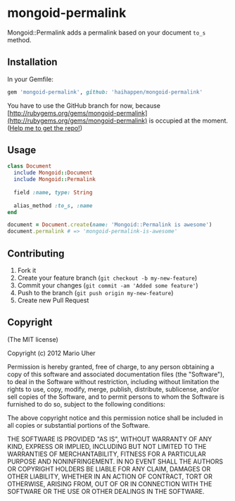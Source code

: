 # mongoid-permalink

Mongoid::Permalink adds a permalink based on your document `to_s` method.

## Installation

In your Gemfile:

```ruby
gem 'mongoid-permalink', github: 'haihappen/mongoid-permalink'
```

You have to use the GitHub branch for now, because [http://rubygems.org/gems/mongoid-permalink](http://rubygems.org/gems/mongoid-permalink) is occupied at the moment. ([Help me to get the repo!](https://github.com/jgwmaxwell/mongoid-permalink/issues/1))

## Usage

```ruby
class Document
  include Mongoid::Document
  include Mongoid::Permalink
  
  field :name, type: String
  
  alias_method :to_s, :name
end
```

```ruby
document = Document.create(name: 'Mongoid::Permalink is awesome')
document.permalink # => 'mongoid-permalink-is-awesome'
```

## Contributing

1. Fork it
2. Create your feature branch (`git checkout -b my-new-feature`)
3. Commit your changes (`git commit -am 'Added some feature'`)
4. Push to the branch (`git push origin my-new-feature`)
5. Create new Pull Request

## Copyright

(The MIT license)

Copyright (c) 2012 Mario Uher

Permission is hereby granted, free of charge, to any person obtaining
a copy of this software and associated documentation files (the
"Software"), to deal in the Software without restriction, including
without limitation the rights to use, copy, modify, merge, publish,
distribute, sublicense, and/or sell copies of the Software, and to
permit persons to whom the Software is furnished to do so, subject to
the following conditions:

The above copyright notice and this permission notice shall be
included in all copies or substantial portions of the Software.

THE SOFTWARE IS PROVIDED "AS IS", WITHOUT WARRANTY OF ANY KIND,
EXPRESS OR IMPLIED, INCLUDING BUT NOT LIMITED TO THE WARRANTIES OF
MERCHANTABILITY, FITNESS FOR A PARTICULAR PURPOSE AND
NONINFRINGEMENT. IN NO EVENT SHALL THE AUTHORS OR COPYRIGHT HOLDERS BE
LIABLE FOR ANY CLAIM, DAMAGES OR OTHER LIABILITY, WHETHER IN AN ACTION
OF CONTRACT, TORT OR OTHERWISE, ARISING FROM, OUT OF OR IN CONNECTION
WITH THE SOFTWARE OR THE USE OR OTHER DEALINGS IN THE SOFTWARE.